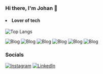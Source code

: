 ### Hi there, I'm Johan 👋

#### <li>Lover of tech</li>

![Top Langs](https://github-readme-stats.vercel.app/api/top-langs/?username=johanpq&layout=compact)

![Blog](https://img.shields.io/badge/HTML5-E34F26?style=for-the-badge&logo=html5&logoColor=white
)
![Blog](https://img.shields.io/badge/CSS3-1572B6?style=for-the-badge&logo=css3&logoColor=white)
![Blog](https://img.shields.io/badge/Sass-CC6699?style=for-the-badge&logo=sass&logoColor=white)
![Blog](https://img.shields.io/badge/C-00599C?style=for-the-badge&logo=c&logoColor=white
)
![Blog](https://img.shields.io/badge/JavaScript-F7DF1E?style=for-the-badge&logo=javascript&logoColor=black
)
![Blog](https://img.shields.io/badge/Python-14354C?style=for-the-badge&logo=python&logoColor=white
)

### Socials

[![Instagram](https://img.shields.io/badge/Instagram-E4405F?style=for-the-badge&logo=instagram&logoColor=white
)](https://www.instagram.com/johan_pedroo/?next=%2F)
[![LinkedIn](https://img.shields.io/badge/LinkedIn-0077B5?style=for-the-badge&logo=linkedin&logoColor=white
)](https://www.linkedin.com/in/johan-queiroz-57114024b/)
